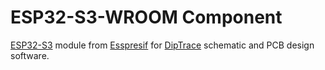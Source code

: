 <h1>ESP32-S3-WROOM Component</h1>

[ESP32-S3](https://www.espressif.com/en/products/socs/esp32-s3) module from [Esspresif](https://www.espressif.com/en) for [DipTrace](https://diptrace.com/) schematic and PCB design software.